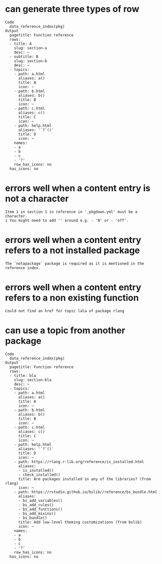 # can generate three types of row

    Code
      data_reference_index(pkg)
    Output
      pagetitle: Function reference
      rows:
      - title: A
        slug: section-a
        desc: ~
      - subtitle: B
        slug: section-b
        desc: ~
      - topics:
        - path: a.html
          aliases: a()
          title: A
          icon: ~
        - path: b.html
          aliases: b()
          title: B
          icon: ~
        - path: c.html
          aliases: c()
          title: C
          icon: ~
        - path: help.html
          aliases: '`?`()'
          title: D
          icon: ~
        names:
        - a
        - b
        - c
        - '?'
        row_has_icons: no
      has_icons: no
      

# errors well when a content entry is not a character

    Item 1 in section 1 in reference in '_pkgdown.yml' must be a character.
    i You might need to add '' around e.g. - 'N' or - 'off'.

# errors well when a content entry refers to a not installed package

    The `notapackage` package is required as it is mentioned in the reference index.

# errors well when a content entry refers to a non existing function

    Could not find an href for topic lala of package rlang

# can use a topic from another package

    Code
      data_reference_index(pkg)
    Output
      pagetitle: Function reference
      rows:
      - title: bla
        slug: section-bla
        desc: ~
      - topics:
        - path: a.html
          aliases: a()
          title: A
          icon: ~
        - path: b.html
          aliases: b()
          title: B
          icon: ~
        - path: c.html
          aliases: c()
          title: C
          icon: ~
        - path: help.html
          aliases: '`?`()'
          title: D
          icon: ~
        - path: https://rlang.r-lib.org/reference/is_installed.html
          aliases:
          - is_installed()
          - check_installed()
          title: Are packages installed in any of the libraries? (from rlang)
          icon: ~
        - path: https://rstudio.github.io/bslib//reference/bs_bundle.html
          aliases:
          - bs_add_variables()
          - bs_add_rules()
          - bs_add_functions()
          - bs_add_mixins()
          - bs_bundle()
          title: Add low-level theming customizations (from bslib)
          icon: ~
        names:
        - a
        - b
        - c
        - '?'
        row_has_icons: no
      has_icons: no
      

